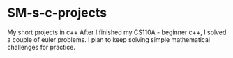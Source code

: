 # SM-s-c-projects
My short projects in c++
After I finished my CS110A - beginner c++, I solved a couple of euler problems. 
I plan to keep solving simple mathematical challenges for practice. 
